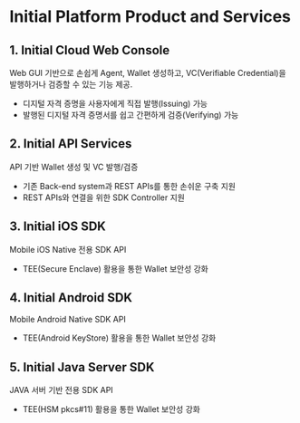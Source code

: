 # Initial Platform Product and Services

## 1. Initial Cloud Web Console
Web GUI 기반으로 손쉽게 Agent, Wallet 생성하고, VC(Verifiable Credential)을 발행하거나 검증할 수 있는 기능 제공.  

  - 디지털 자격 증명을 사용자에게 직접 발행(Issuing) 가능
  - 발행된 디지털 자격 증명서를 쉽고 간편하게 검증(Verifying) 가능

## 2. Initial API Services
  API 기반 Wallet 생성 및 VC 발행/검증
  - 기존 Back-end system과 REST APIs를 통한 손쉬운 구축 지원
  - REST APIs와 연결을 위한 SDK Controller 지원


## 3. Initial iOS SDK
 Mobile iOS Native 전용 SDK API
 - TEE(Secure Enclave) 활용을 통한 Wallet 보안성 강화
 
## 4. Initial Android SDK
 Mobile Android Native SDK API
  - TEE(Android KeyStore) 활용을 통한 Wallet 보안성 강화

## 5. Initial Java Server SDK
 JAVA 서버 기반 전용 SDK API
  - TEE(HSM pkcs#11) 활용을 통한 Wallet 보안성 강화